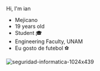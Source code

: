 Hi, I'm ian

 - Mejicano 
 - 19 years old
 - Student 🎓
 - Engineering Faculty, UNAM 
 - Eu gosto de futebol ⚽

![seguridad-informatica-1024x439](https://user-images.githubusercontent.com/112226789/194683216-cb567086-deae-44ff-9910-8c70052d7a0d.jpeg)
